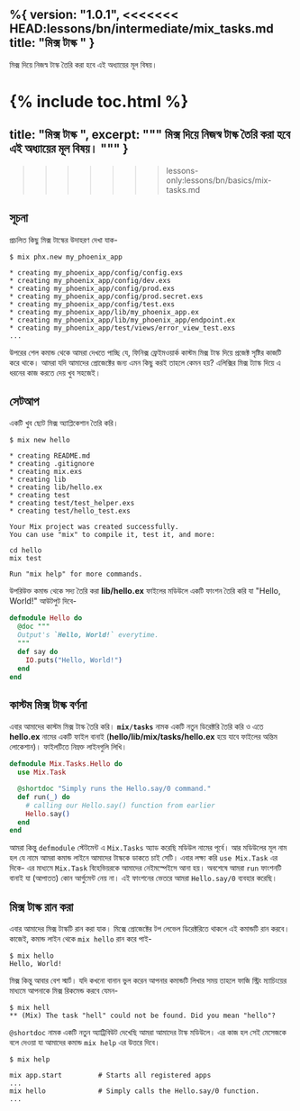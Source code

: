 %{
  version: "1.0.1",
<<<<<<< HEAD:lessons/bn/intermediate/mix_tasks.md
  title: "মিক্স টাস্ক "
}
---

মিক্স দিয়ে নিজস্ব টাস্ক তৈরি করা হবে এই অধ্যায়ের মূল বিষয়। 

{% include toc.html %}
=======
  title: "মিক্স টাস্ক ",
  excerpt: """
  মিক্স দিয়ে নিজস্ব টাস্ক তৈরি করা হবে এই অধ্যায়ের মূল বিষয়। 
  """
}
---
>>>>>>> lessons-only:lessons/bn/basics/mix-tasks.md

## সূচনা  

প্রচলিত কিছু মিক্স টাস্কের উদাহরণ দেখা যাক- 

```shell
$ mix phx.new my_phoenix_app

* creating my_phoenix_app/config/config.exs
* creating my_phoenix_app/config/dev.exs
* creating my_phoenix_app/config/prod.exs
* creating my_phoenix_app/config/prod.secret.exs
* creating my_phoenix_app/config/test.exs
* creating my_phoenix_app/lib/my_phoenix_app.ex
* creating my_phoenix_app/lib/my_phoenix_app/endpoint.ex
* creating my_phoenix_app/test/views/error_view_test.exs
...
```

উপরের শেল কমান্ড থেকে আমরা দেখতে পাচ্ছি যে, ফিনিক্স ফ্রেইমওয়ার্ক কাস্টম মিক্স টাস্ক দিয়ে প্রজেক্ট সৃষ্টির কাজটি করে থাকে। আমরা যদি আমাদের প্রোজেক্টের জন্য এমন কিছু করই তাহলে কেমন হয়? এলিক্সির মিক্স ট্যাস্ক দিয়ে এ ধরনের কাজ করতে দেয় খুব সহজেই। 

## সেটআপ 

একটি খুব ছোট মিক্স অ্যাপ্লিকেশান তৈরি করি।
 
```shell
$ mix new hello

* creating README.md
* creating .gitignore
* creating mix.exs
* creating lib
* creating lib/hello.ex
* creating test
* creating test/test_helper.exs
* creating test/hello_test.exs

Your Mix project was created successfully.
You can use "mix" to compile it, test it, and more:

cd hello
mix test

Run "mix help" for more commands.
```

উপরিউক্ত কমান্ড থেকে সদ্য তৈরি করা **lib/hello.ex** ফাইলের মডিউলে একটি ফাংশন তৈরি করি যা  "Hello, World!" আউটপুট দিবে- 

```elixir
defmodule Hello do
  @doc """
  Output's `Hello, World!` everytime.
  """
  def say do
    IO.puts("Hello, World!")
  end
end
```

## কাস্টম মিক্স টাস্ক বর্ণনা 

এবার আমাদের কাস্টম মিক্স টাস্ক তৈরি করি। **`mix/tasks`** নামক একটি নতুন ডিরেক্টরি তৈরি করি ও এতে **hello.ex** নামের একটি ফাইল বানাই (**hello/lib/mix/tasks/hello.ex** হয়ে যাবে ফাইলের অন্তিম লোকেশান)। ফাইলটিতে নিম্নক্ত লাইনগুলি লিখি। 

```elixir
defmodule Mix.Tasks.Hello do
  use Mix.Task

  @shortdoc "Simply runs the Hello.say/0 command."
  def run(_) do
    # calling our Hello.say() function from earlier
    Hello.say()
  end
end
```

আমরা কিন্তু `defmodule` স্টেটমেন্ট এ `Mix.Tasks` অ্যাড করেছি মডিউল নামের পূর্বে। আর মডিউলের মূল নাম হল যে নামে আমরা কমান্ড লাইনে আমাদের টাস্ককে ডাকতে চাই সেটি। এবার লক্ষ্য করি `use Mix.Task` এর দিকে- এর মাধ্যমে `Mix.Task` বিহেভিয়রকে আমাদের নেইমস্পেইসে আনা হয়। অবশেষে আমরা `run` ফাংশনটি বানাই যা (আপাতত) কোন আর্গুমেন্ট নেয় না। এই ফাংশনের ভেতরে আমরা `Hello.say/0` ব্যবহার করেছি। 

## মিক্স টাস্ক রান করা 

এবার আমাদের মিক্স টাস্কটি রান করা যাক। মিক্সে প্রোজেক্টের টপ লেভেল ডিরেক্টরিতে থাকলে এই কমান্ডটি রান করবে। কাজেই, কমান্ড লাইন থেকে `mix hello` রান করে পাই-  

```shell
$ mix hello
Hello, World!
```

মিক্স কিন্তু আবার বেশ স্মার্ট। যদি কখনো বানান ভুল করেন আপনার কমান্ডটি লিখার সময় তাহলে ফাজি স্ট্রিং ম্যাচিংয়ের মাধ্যমে আপনাকে মিক্স রিকমেন্ড করবে যেমন- 

```shell
$ mix hell
** (Mix) The task "hell" could not be found. Did you mean "hello"?
```

`@shortdoc` নামক একটি নতুন অ্যাট্রিবিউট দেখেছি আমরা আমাদের টাস্ক মডিউলে। এর কাজ হল সেই মেসেজকে বলে দেওয়া যা আমাদের কমান্ড `mix help` এর উত্তরে দিবে। 

```shell
$ mix help

mix app.start         # Starts all registered apps
...
mix hello             # Simply calls the Hello.say/0 function.
...
```
